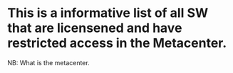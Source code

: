 # This is a informative list of all SW that are licensened and have restricted access in the Metacenter.

NB: What is the metacenter.
